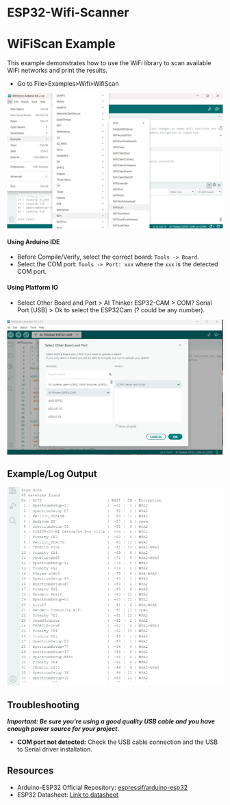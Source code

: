 # ESP32-Wifi-Scanner
# WiFiScan Example
This example demonstrates how to use the WiFi library to scan available WiFi networks and print the results.
* Go to File>Examples>Wifi>WifiScan

![](Wifi1.jpg)

#### Using Arduino IDE

* Before Compile/Verify, select the correct board: `Tools -> Board`.
* Select the COM port: `Tools -> Port: xxx` where the `xxx` is the detected COM port.

#### Using Platform IO

* Select Other Board and Port > AI Thinker ESP32-CAM > COM? Serial Port (USB) > Ok to select the ESP32Cam (? could be any number).
  
![](Wifi2.jpg)
## Example/Log Output
![](Wifi3.jpg)
## Troubleshooting

***Important: Be sure you're using a good quality USB cable and you have enough power source for your project.***
* **COM port not detected:** Check the USB cable connection and the USB to Serial driver installation.

## Resources

* Arduino-ESP32 Official Repository: [espressif/arduino-esp32](https://github.com/espressif/arduino-esp32)
* ESP32 Datasheet: [Link to datasheet](https://www.espressif.com/sites/default/files/documentation/esp32_datasheet_en.pdf)
